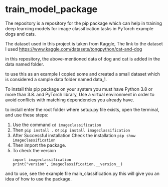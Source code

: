 # train_model_package

The repository is a repository for the pip package which can help in training deep learning models for image classification tasks in PyTorch example dogs and cats.

The dataset used in this project is taken from Kaggle, The link to the dataset I used https://www.kaggle.com/datasets/tongpython/cat-and-dog

in this repository, the above-mentioned data of dog and cat is added in the data named folder.

to use this as an example I copied some and created a small dataset which is considered a sample data folder named data_1.

To install this pip package on your system you must have Python 3.8 or more than 3.8. and PyTorch library, Use a virtual environment in order to avoid conflicts with matching dependencies you already have.

to install enter the root folder where setup.py file exists, open the terminal, and use these steps:
1. Use the command ```cd imageclassification```
2. Then ```pip install .``` or ```pip install imageclassification``` 
3. After Successful installation Check the installation ```pip show imageclassification```
4. Then import the package.
5. To check the version
   ```
   import imageclassification
   print("version", imageclassification.__version__)
   ```
and to use, see the example file main_classification.py this will give you an idea of how to use the package.
